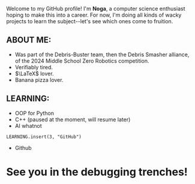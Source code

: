 Welcome to my GitHub profile! I'm **Noga**, a computer science enthusiast hoping to make this into a career.
For now, I'm doing all kinds of wacky projects to learn the subject--let's see which ones come to fruition.

## ABOUT ME:

- Was part of the Debris-Buster team, then the Debris Smasher alliance, of the 2024 Middle School Zero Robotics competition.
- Verifiably tired.
- $\LaTeX$ lover.
- Banana pizza lover.

## LEARNING:
- OOP for Python
- C++ (paused at the moment, will resume later)
- AI whatnot

`LEARNING.insert(3, "GitHub")`

- Github

# See you in the debugging trenches!
